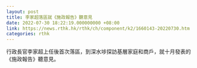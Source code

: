```yaml
---
layout: post
title: 李家超落區就《施政報告》聽意見
date: 2022-07-30 18:22:19.000000000 +08:00
link: https://news.rthk.hk/rthk/ch/component/k2/1660143-20220730.htm
categories: rthk
---
```


行政長官李家超上任後首次落區，到深水埗探訪基層家庭和商戶，就十月發表的《施政報告》聽意見。
